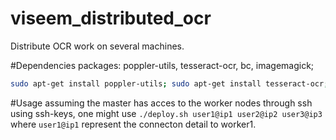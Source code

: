 # viseem_distributed_ocr
Distribute OCR work on several machines.

#Dependencies
packages: poppler-utils, tesseract-ocr, bc, imagemagick;
```bash
sudo apt-get install poppler-utils; sudo apt-get install tesseract-ocr; sudo wget https://github.com/tesseract-ocr/tessdata/raw/master/ron.traineddata -O /usr/share/tesseract-ocr/tessdata/ron.traineddata; sudo apt-get install bc; sudo apt-get install imagemagick
```


#Usage 
assuming the master has acces to the worker nodes through ssh using ssh-keys, one might use `./deploy.sh user1@ip1 user2@ip2 user3@ip3` where `user1@ip1` represent the connecton detail to worker1.
